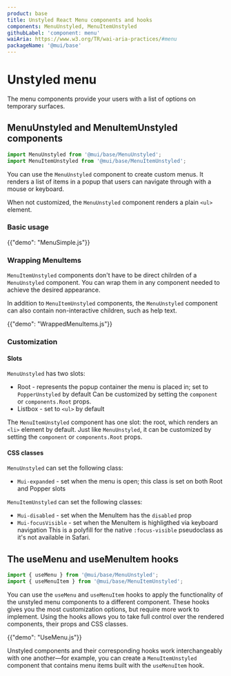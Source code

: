 ```yaml
---
product: base
title: Unstyled React Menu components and hooks
components: MenuUnstyled, MenuItemUnstyled
githubLabel: 'component: menu'
waiAria: https://www.w3.org/TR/wai-aria-practices/#menu
packageName: '@mui/base'
---
```


# Unstyled menu

<p class="description">The menu components provide your users with a list of options on temporary surfaces.</p>

## MenuUnstyled and MenuItemUnstyled components

```jsx
import MenuUnstyled from '@mui/base/MenuUnstyled';
import MenuItemUnstyled from '@mui/base/MenuItemUnstyled';
```

You can use the `MenuUnstyled` component to create custom menus.
It renders a list of items in a popup that users can navigate through with a mouse or keyboard.

When not customized, the `MenuUnstyled` component renders a plain `<ul>` element.

### Basic usage

{{"demo": "MenuSimple.js"}}

### Wrapping MenuItems

`MenuItemUnstyled` components don't have to be direct chilrden of a `MenuUnstyled` component. You can wrap them in any component needed to achieve the desired appearance.

In addition to `MenuItemUnstyled` components, the `MenuUnstyled` component can also contain non-interactive children, such as help text.

{{"demo": "WrappedMenuItems.js"}}

### Customization

#### Slots

`MenuUnstyled` has two slots:

- Root - represents the popup container the menu is placed in; set to `PopperUnstyled` by default
  Can be customized by setting the `component` or `components.Root` props.
- Listbox - set to `<ul>` by default

The `MenuItemUnstyled` component has one slot: the root, which renders an `<li>` element by default.
Just like `MenuUnstyled`, it can be customized by setting the `component` or `components.Root` props.

#### CSS classes

`MenuUnstyled` can set the following class:

- `Mui-expanded` - set when the menu is open; this class is set on both Root and Popper slots

`MenuItemUnstyled` can set the following classes:

- `Mui-disabled` - set when the MenuItem has the `disabled` prop
- `Mui-focusVisible` - set when the MenuItem is highligthed via keyboard navigation
  This is a polyfill for the native `:focus-visible` pseudoclass as it's not available in Safari.

## The useMenu and useMenuItem hooks

```jsx
import { useMenu } from '@mui/base/MenuUnstyled';
import { useMenuItem } from '@mui/base/MenuItemUnstyled';
```

You can use the `useMenu` and `useMenuItem` hooks to apply the functionality of the unstyled menu components to a different component.
These hooks gives you the most customization options, but require more work to implement.
Using the hooks allows you to take full control over the rendered components, their props and CSS classes.

{{"demo": "UseMenu.js"}}

Unstyled components and their corresponding hooks work interchangeably with one another—for example, you can create a `MenuItemUnstyled` component that contains menu items built with the `useMenuItem` hook.
